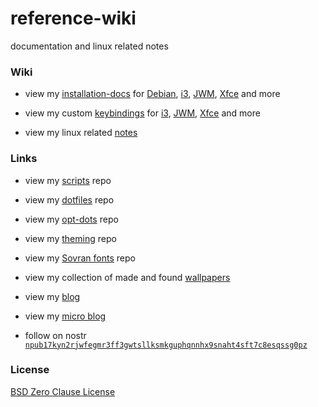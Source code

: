 # reference-wiki

documentation and linux related notes

### Wiki

- view my [installation-docs](https://github.com/e33io/reference-wiki/tree/main/installation-docs) for [Debian](https://github.com/e33io/reference-wiki/tree/main/installation-docs/debian-base-installation.md), [i3](https://github.com/e33io/reference-wiki/tree/main/installation-docs/debian-i3-installation.md), [JWM](https://github.com/e33io/reference-wiki/tree/main/installation-docs/debian-jwm-installation.md), [Xfce](https://github.com/e33io/reference-wiki/tree/main/installation-docs/debian-xfce-installation.md) and more

- view my custom [keybindings](https://github.com/e33io/reference-wiki/tree/main/keybindings) for [i3](https://github.com/e33io/reference-wiki/tree/main/keybindings/i3-keybindings.md), [JWM](https://github.com/e33io/reference-wiki/tree/main/keybindings/jwm-keybindings.md), [Xfce](https://github.com/e33io/reference-wiki/tree/main/keybindings/xfce-keybindings.md) and more

- view my linux related [notes](https://github.com/e33io/reference-wiki/tree/main/notes)

### Links

- view my [scripts](https://github.com/e33io/scripts) repo

- view my [dotfiles](https://github.com/e33io/dotfiles) repo

- view my [opt-dots](https://github.com/e33io/opt-dots) repo

- view my [theming](https://github.com/e33io/theming) repo

- view my [Sovran fonts](https://github.com/e33io/sovran-fonts) repo

- view my collection of made and found [wallpapers](https://i.e33.io/wallpapers)

- view my [blog](https://e33.io)

- view my [micro blog](https://micro.e33.io)

- follow on nostr [`npub17kyn2rjwfegmr3ff3gwtsllksmkguphqnnhx9snaht4sft7c8esqssg0pz`](https://primal.net/p/npub17kyn2rjwfegmr3ff3gwtsllksmkguphqnnhx9snaht4sft7c8esqssg0pz)

### License
[BSD Zero Clause License](https://github.com/e33io/reference-wiki/blob/main/LICENSE)
